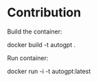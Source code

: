 # Contribution

Build the container:

docker build -t autogpt .

Run container:

docker run -i -t autogpt:latest
